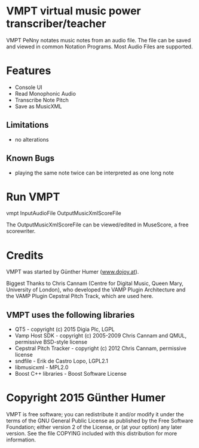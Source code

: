 VMPT virtual music power transcriber/teacher
================================================
VMPT PeNny notates music notes from an audio file. 
The file can be saved and viewed in common Notation Programs. 
Most Audio Files are supported. 

Features
================================================
 * Console UI
 * Read Monophonic Audio
 * Transcribe Note Pitch
 * Save as MusicXML
 
Limitations
------------------------------------------------
 * no alterations
 
Known Bugs
------------------------------------------------
 * playing the same note twice can be interpreted as one long note

Run VMPT
================================================
vmpt InputAudioFile OutputMusicXmlScoreFile

The OutputMusicXmlScoreFile can be viewed/edited in MuseScore, a free scorewriter. 

Credits
================================================
VMPT was started by Günther Humer (www.dojoy.at). 

Biggest Thanks to Chris Cannam (Centre for Digital Music, 
Queen Mary, University of London), who developed the VAMP Plugin Architecture
and the VAMP Plugin Cepstral Pitch Track, which are used here. 

VMPT uses the following libraries
------------------------------------------------ 
 * QT5 - copyright (c) 2015 Digia Plc, LGPL
 * Vamp Host SDK - copyright (c) 2005-2009 Chris Cannam and QMUL, permissive BSD-style license
 * Cepstral Pitch Tracker - copyright (c) 2012 Chris Cannam, permissive license
 * sndfile - Erik de Castro Lopo, LGPL2.1
 * libmusicxml - MPL2.0
 * Boost C++ libraries - Boost Software License

Copyright 2015 Günther Humer
================================================
VMPT is free software; you can redistribute it and/or modify
it under the terms of the GNU General Public License as published by
the Free Software Foundation; either version 2 of the License, or (at
your option) any later version.  See the file COPYING included with
this distribution for more information. 

